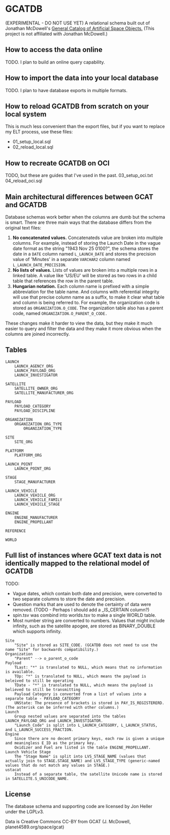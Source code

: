 GCATDB
======================================

(EXPERIMENTAL - DO NOT USE YET) A relational schema built out of Jonathan McDowell's [General Catalog of Artificial Space Objects.](https://planet4589.org/space/gcat/) (This project is not affiliated with Jonathan McDowell.)



How to access the data online
-----------------------------
TODO. I plan to build an online query capability.



How to import the data into your local database
-----------------------------------------------
TODO. I plan to have database exports in multiple formats.



How to reload GCATDB from scratch on your local system
------------------------------------------------------
This is much less convenient than the export files, but if you want to replace my ELT process, use these files:
* 01_setup_local.sql
* 02_reload_local.sql



How to recreate GCATDB on OCI
-----------------------------
TODO, but these are guides that I've used in the past.
03_setup_oci.txt
04_reload_oci.sql



Main architectural differences between GCAT and GCATDB
------------------------------------------------------
Database schemas work better when the columns are dumb but the schema is smart. There are three main ways that the database differs from the original text files:

1. **No concatenated values.** Concatenateds value are broken into multiple columns. For example, instead of storing the Launch Date in the vague date format as the string "1943 Nov 25 0100?", the schema stores the date in a `DATE` column named `L_LAUNCH_DATE` and stores the precision value of 'Minutes' in a separate `VARCHAR2` column named `L_LAUNCH_DATE_PRECISION`.
2. **No lists of values.** Lists of values are broken into a multiple rows in a linked table. A value like 'US/EU' will be stored as two rows in a child table that references the row in the parent table.
7. **Hungarian notation.** Each column name is prefixed with a simple abbreviation for the table name. And columns with referential integrity will use that precise column name as a suffix, to make it clear what table and column is being referred to. For example, the organization code is stored as `ORGANIZATION.O_CODE`. The organization table also has a parent code, named `ORGANIZATION.O_PARENT_O_CODE.`

These changes make it harder to view the data, but they make it much easier to query and filter the data and they make it more obvious when the columns are joined incorrectly.



Tables
------

```
LAUNCH
	LAUNCH_AGENCY_ORG
	LAUNCH_PAYLOAD_ORG
	LAUNCH_INVESTIGATOR

SATELLITE
	SATELLITE_OWNER_ORG
	SATELLITE_MANUFACTURER_ORG

PAYLOAD
	PAYLOAD_CATEGORY
	PAYLOAD_DISCIPLINE

ORGANIZATION
	ORGANIZATION_ORG_TYPE
		ORGANIZATION_TYPE

SITE
	SITE_ORG

PLATFORM
	PLATFORM_ORG

LAUNCH_POINT
	LAUNCH_POINT_ORG

STAGE
	STAGE_MANUFACTURER

LAUNCH_VEHICLE
	LAUNCH_VEHICLE_ORG
	LAUNCH_VEHICLE_FAMILY
	LAUNCH_VEHICLE_STAGE

ENGINE
	ENGINE_MANUFACTURER
	ENGINE_PROPELLANT

REFERENCE

WORLD
```



Full list of instances where GCAT text data is not identically mapped to the relational model of GCATDB
-------------------------------------------------------------------------------------------------------
TODO:

* Vague dates, which contain both date and precision, were converted to two separate columns to store the date and precision.
* Question marks that are used to denote the certainty of data were removed. (TODO - Perhaps I should add a _IS_CERTAIN column?)
* spin.tsv was combind into worlds.tsv to make a single WORLD table.
* Most number string are converted to numbers. Values that might include infinity, such as the satellite apogee, are stored as BINARY_DOUBLE which supports infinity.

```
Site
	"Site" is stored as SITE_CODE. (GCATDB does not need to use the name "Site" for backwards compatibility.)
Organization
	"Parent" --> o_parent_o_code
Payload
	TLast: "*" is translated to NULL, which means that no information is available.
	TOp: "*" is translated to NULL, which means the payload is beleived to still be operating
	TDate - "*" is translated to NULL, which means the payload is believed to still be transmitting
	Payload Category is converted from a list of values into a separate table - PAYLOAD_CATEGORY
	UNState: The presence of brackets is stored in PAY_IS_REGISTERERD. (The asterisk can be inferred with other columns.)
Launch
	Group nested values are separated into the tables LAUNCH_PAYLOAD_ORG and LAUNCH_INVESTIGATOR.
	"Launch_Code" is split into L_LAUNCH_CATEGORY, L_LAUNCH_STATUS, and L_LAUNCH_SUCCESS_FRACTION.
Engine
	Since there are no decent primary keys, each row is given a unique and meaningless E_ID as the primary key.
	Oxidizer and Fuel are listed in the table ENGINE_PROPELLANT.
Launch Vehicle Stage
	The "Stage Name" is split into LVS_STAGE_NAME (values that actually join to STAGE.STAGE_NAME) and LVS_STAGE_TYPE (generic-named values that do not match any values in STAGE.)
ustacat
	Instead of a separate table, the satellite Unicode name is stored in SATELLITE.S_UNICODE_NAME.
```



License
-------

The database schema and supporting code are licensed by Jon Heller under the LGPLv3.

Data is Creative Commons CC-BY from GCAT (J. McDowell, planet4589.org/space/gcat)

